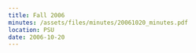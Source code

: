 ```yaml
---
title: Fall 2006
minutes: /assets/files/minutes/20061020_minutes.pdf
location: PSU
date: 2006-10-20
---
```

